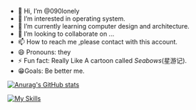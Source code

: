 - 👋 Hi, I’m @090lonely
- 👀 I’m interested in operating system.
- 🌱 I’m currently learning computer design and architecture.
- 💞️ I’m looking to collaborate on ...
- 📫 How to reach me ,please contact with this account.
- 😄 Pronouns: they
- ⚡ Fun fact: Really Like A cartoon called *Seabows*(星游记).
- 😁Goals: Be better me.


[![Anurag's GitHub stats](https://github-readme-stats.vercel.app/api?username=090lonely)](https://github.com/anuraghazra/github-readme-stats)

 [![My Skills](https://skillicons.dev/icons?i=anaconda,androidstudio,apple,cpp,git,latex,linux,md,py,vim,vscode)](https://skillicons.dev)

<!---
090lonely/090lonely is a ✨ special ✨ repository because its `README.md` (this file) appears on your GitHub profile.
You can click the Preview link to take a look at your changes.
--->
